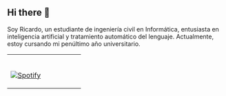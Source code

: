 ## Hi there 👋
Soy Ricardo, un estudiante de ingeniería civil en Informática, entusiasta en inteligencia artificial y tratamiento automático del lenguaje. Actualmente, estoy cursando mi penúltimo año universitario. 

<table width="100%"> 
  <tr>
  <td width="50%">
      
&nbsp; <br> [![Spotify](novatorem-xi-eight.vercel.app)](https://open.spotify.com/user/12131343117)

  </td>
  <td width="50%">
<!-- feed start -->

<!-- feed end -->

  </td>
  </table>
 
<!--
**rickiwasho/rickiwasho** is a ✨ _special_ ✨ repository because its `README.md` (this file) appears on your GitHub profile.

Here are some ideas to get you started:

- 🔭 I’m currently working on ...
- 🌱 I’m currently learning ...
- 👯 I’m looking to collaborate on ...
- 🤔 I’m looking for help with ...
- 💬 Ask me about ...
- 📫 How to reach me: ...
- 😄 Pronouns: ...
- ⚡ Fun fact: ...
-->
